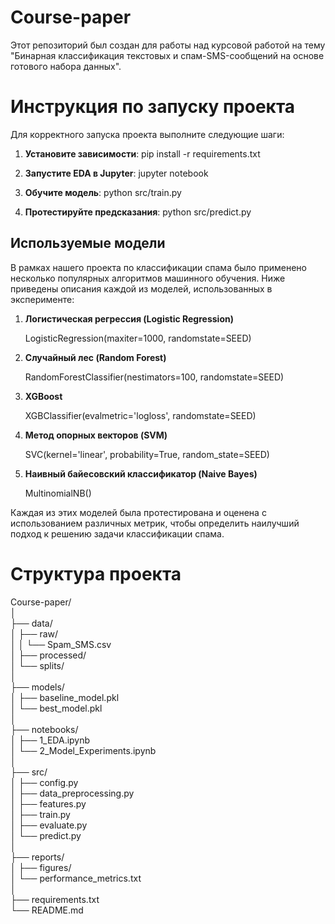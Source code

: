 # Course-paper
Этот репозиторий был создан для работы над курсовой работой на тему "Бинарная классификация текстовых и спам-SMS-сообщений на основе готового набора данных".

# Инструкция по запуску проекта

Для корректного запуска проекта выполните следующие шаги:

1. **Установите зависимости**: pip install -r requirements.txt

2. **Запустите EDA в Jupyter**:  jupyter notebook
   

3. **Обучите модель**: python src/train.py
   

4. **Протестируйте предсказания**: python src/predict.py
   

## Используемые модели

В рамках нашего проекта по классификации спама было применено несколько популярных алгоритмов машинного обучения. Ниже приведены описания каждой из моделей, использованных в эксперименте:

1. **Логистическая регрессия (Logistic Regression)**  
   
   LogisticRegression(maxiter=1000, randomstate=SEED)
   
  
2. **Случайный лес (Random Forest)**  
   
   RandomForestClassifier(nestimators=100, randomstate=SEED)
   
  
3. **XGBoost**  
   
   XGBClassifier(evalmetric='logloss', randomstate=SEED)
   
  
4. **Метод опорных векторов (SVM)**  
   
   SVC(kernel='linear', probability=True, random_state=SEED)
   
  
5. **Наивный байесовский классификатор (Naive Bayes)**  
   
   MultinomialNB()
   
  
Каждая из этих моделей была протестирована и оценена с использованием различных метрик, чтобы определить наилучший подход к решению задачи классификации спама.


# Структура проекта


Course-paper/<br>
│<br>
├── data/<br>
│   ├── raw/<br>
│   │   └── Spam_SMS.csv<br>
│   ├── processed/<br>
│   └── splits/<br>
│<br>
├── models/<br>
│   ├── baseline_model.pkl<br>
│   └── best_model.pkl<br>
│<br>
├── notebooks/<br>
│   ├── 1_EDA.ipynb<br>
│   └── 2_Model_Experiments.ipynb<br>
│<br>
├── src/<br>
│   ├── config.py<br>
│   ├── data_preprocessing.py<br>
│   ├── features.py<br>
│   ├── train.py<br>
│   ├── evaluate.py<br>
│   └── predict.py<br>
│<br>
├── reports/<br>
│   ├── figures/<br>
│   └── performance_metrics.txt<br>
│<br>
├── requirements.txt<br>
└── README.md<br>
